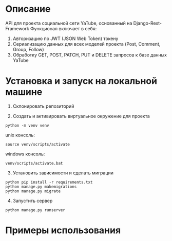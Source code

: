 # Описание
API для проекта социальной сети YaTube, основанный на Django-Rest-Framework
Функционал включает в себя:
1) Авторизацию по JWT (JSON Web Token) токену
2) Сериализацию данных для всех моделей проекта (Post, Comment, Group, Follow)
3) Обработку GET, POST, PATCH, PUT и DELETE запросов к базе данных YaTube

# Установка и запуск на локальной машине
1. Склонировать репозиторий

2. Создать и активировать виртуальное окружение для проекта

```python -m venv venv```

unix консоль:

```source venv/scripts/activate```

windows консоль:

```venv/scripts/activate.bat```

3. Установить зависимости и сделать миграции

```
python pip install -r requirements.txt
python manage.py makemigrations
python manage.py migrate
```

4. Запустить сервер

```python manage.py runserver```

# Примеры использования

